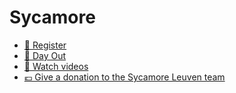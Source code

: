 # Sycamore
- [📝 Register](https://docs.google.com/forms/d/e/1FAIpQLScXUhFdaYdWsh_26Xvaw5XuZaQYIuY9D9sAlSS8ZAI3LuOaLA/viewform?usp=sf_link)
- [🥾 Day Out](DayOut2024.md)
- [🎥 Watch videos](https://www.sycamore.fm/videos/)
- [💶 Give a donation to the Sycamore Leuven team](pay)
